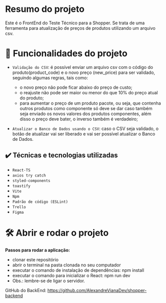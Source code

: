 # Resumo do projeto

Este é o FrontEnd do Teste Técnico para a Shopper.
Se trata de uma ferramenta para atualização de preços de produtos utilizando um arquivo csv.

# :hammer: Funcionalidades do projeto

- `Validação do CSV`: é possível enviar um arquivo csv com o código do produto(product_code) e o novo preço (new_price) para ser validado, seguindo algumas regras, tais como:

  - o novo preço não pode ficar abaixo do preço de custo;
  - o reajuste não pode ser maior ou menor do que 10% do preço atual do produto;
  - para aumentar o preço de um produto pacote, ou seja, que contenha outros produtos como componente só deve se dar caso também seja enviado os novos valores dos produtos componentes, além disso o preço deve bater, o inverso também é verdadeiro;

- `Atualizar o Banco de Dados usando o CSV`: caso o CSV seja validado, o botão de atualizar vai ser liberado e vai ser possível atualizar o Banco de Dados.

## ✔️ Técnicas e tecnologias utilizadas

- `React-TS`
- `axios try catch`
- `styled-components`
- `toastify`
- `Vite`
- `Npm`
- `Padrão de código (ESLint)`
- `Trello`
- `Figma`

# 🛠️ Abrir e rodar o projeto

**Passos para rodar a aplicação:**

- clonar este repositório
- abrir o terminal na pasta clonada no seu computador
- executar o comando de instalação de dependências: npm install
- executar o comando para inicializar o React: npm run dev
- Obs.: lembre-se de ligar o servidor.

GitHub do BackEnd: https://github.com/AlexandreVianaDev/shopper-backend
